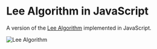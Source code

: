 # Lee Algorithm in JavaScript
A version of the [Lee Algorithm](https://en.wikipedia.org/wiki/Lee_algorithm) implemented in JavaScript.

![Lee Algorithm](https://upload.wikimedia.org/wikipedia/commons/5/5a/Lee_waveprop.png)
